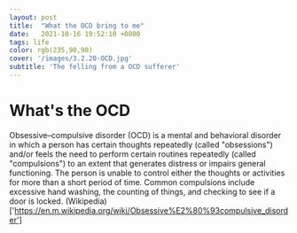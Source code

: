 ```yaml
---
layout: post
title:  "What the OCD bring to me"
date:   2021-10-16 19:52:10 +0800
tags: life
color: rgb(235,90,90)
cover: '/images/3.2.20-OCD.jpg'
subtitle: 'The felling from a OCD sufferer'
---
```

# What's the OCD
Obsessive–compulsive disorder (OCD) is a mental and behavioral disorder 
in which a person has certain thoughts repeatedly (called "obsessions") and/or feels the need to perform certain routines repeatedly (called "compulsions") 
to an extent that generates distress or impairs general functioning.
The person is unable to control either the thoughts or activities for more than a short period of time.
Common compulsions include excessive hand washing, the counting of things, and checking to see if a door is locked. (Wikipedia)['https://en.m.wikipedia.org/wiki/Obsessive%E2%80%93compulsive_disorder']


